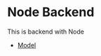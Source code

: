 # Node Backend

This is backend with Node
- [Model](https://app.eraser.io/workspace/GLOxdj7E5IVNTYPBpBHk?origin=share)